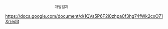                          개발일지
https://docs.google.com/document/d/1QVs5P6F2i0zhpa0f3hg74fWk2cxO71Xr/edit
